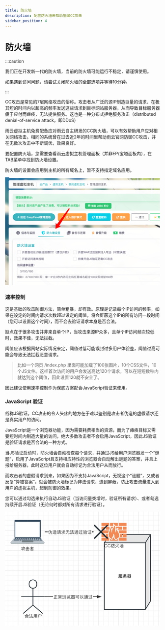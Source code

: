 ```yaml
---
title: 防火墙
description: 配置防火墙来帮助抵御CC攻击
sidebar_position: 4
---
```



# 防火墙

:::caution

我们正在开发新一代的防火墙，当前的防火墙可能运行不稳定，请谨慎使用。

如果遇到访问问题，请尝试关闭防火墙的全部选项并等待10分钟。

:::

CC攻击是常见的7层网络攻击的俗称。攻击者从广泛的源IP制造巨量的请求、在极其短的时间内以超高的频率发送这些请求到目标网站服务器，从而导致目标服务器疲于应付而瘫痪，无法提供服务。这也是一种分布式拒绝服务攻击（distributed denial-of-service attack，即DDoS）

雨云虚拟主机免费配备应对雨云自主研发的CC防火墙，可以有效帮助用户应对相关网络攻击。相同的系统曾在过去近2年的时间里帮助雨云官网防御CC攻击，并在无数次攻击中不断调优，效果良好。

要配置防火墙，您需要查看雨云虚拟主机管理面板（并非EP/宝塔面板内），在TAB菜单中找到防火墙设置。

防火墙的设置会应用到主机的所有域名上，暂不支持指定域名应用。

![image-20221218214406621@50](./assets/image-20221218214406621.png)



### 速率控制

这是基础的攻击防御方法，简单粗暴，却有效。原理是记录每个IP访问的频率，如果在设定的时间内请求次数超过设定的阈值，将会屏蔽这个IP的所有访问一段时间（您可以设置这个时间），而不会去验证请求本身是否合法。

缺点在于很多攻击并非来自单个IP，当攻击来源IP众多，且单个IP访问频次较低时，效果不佳，无法拦截。

阈值应该根据网站实际情况来定，阈值过低可能误封过多用户体验差，阈值过高可能会导致无法拦截恶意请求。

> 比如一个网页 /index.php 里面可能加载了100张图片，10个CSS文件，10个JS文件。这样首次访问的用户会发送高达120个请求，可以在短短数秒内就达到这个阈值，因此设置120就不安全了。

因此建议使用速率控制作为保底方案配合JavaScript验证来使用。



### JavaScript 验证

俗称JS验证。CC攻击的令人头疼的地方在于难以鉴别是攻击者伪造的虚假请求还是真实用户的访问。

JavaScript是一个浏览器功能，因为需要耗费相当的资源，而为了瘫痪目标又需要短时间内制造大量的访问，绝大多数攻击者不会启用JavaScript，因此JS验证是验证请求是否合法的一种方式。

当JS验证启动时，防火墙会自动检查每个请求，并通过JS给用户浏览器发一个“谜题”，启用了JavaScript且支持相应特性的浏览器会自动解出谜题的答案，并且上报给服务器，此时这位用户就会自动标记为合法用户从而放行。

而攻击者的虚假请求到来，如果因为不支持JavaScript，无视这个“谜题”，又或者反复“算错答案”，就会被防火墙标记为非法请求，遭到屏蔽，防止攻击流量进入到用户的虚拟主机，起到防御的效果。

您可以通过勾选来执行自动JS验证（当访问量突增时，验证所有请求）、或者勾选持续开启JS验证（无论何时都对所有请求进行验证）。

![image-20221218215920907@50](./assets/image-20221218215920907.png)



[SSL证书中心]: https://app.rainyun.com/apps/ssl/list

